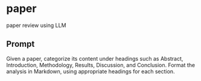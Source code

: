 # paper
paper review using LLM

## Prompt
Given a paper, categorize its content under headings such as Abstract, Introduction, Methodology, Results, Discussion, and Conclusion. Format the analysis in Markdown, using appropriate headings for each section.
